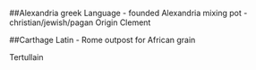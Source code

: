 
##Alexandria 
greek Language - founded Alexandria
mixing pot - christian/jewish/pagan
Origin
Clement


##Carthage
Latin - Rome outpost for African grain

Tertullain